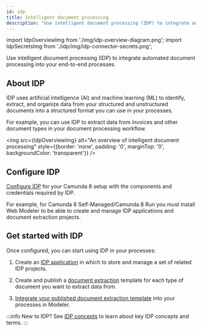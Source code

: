 ```yaml
---
id: idp
title: Intelligent document processing
description: "Use intelligent document processing (IDP) to integrate automated document processing into your end-to-end processes."
---
```


import IdpOverviewImg from './img/idp-overview-diagram.png';
import IdpSecretsImg from './idp/img/idp-connector-secrets.png';

Use intelligent document processing (IDP) to integrate automated document processing into your end-to-end processes.

## About IDP

IDP uses artificial intelligence (AI) and machine learning (ML) to identify, extract, and organize data from your structured and unstructured documents into a structured format you can use in your processes.

For example, you can use IDP to extract data from invoices and other document types in your document processing workflow.

<img src={IdpOverviewImg} alt="An overview of intelligent document processing" style={{border: 'none', padding: '0', marginTop: '0', backgroundColor: 'transparent'}} />

## Configure IDP

[Configure IDP](idp/idp-configuration.md) for your Camunda 8 setup with the components and credentials required by IDP.

For example, for Camunda 8 Self-Managed/Camunda 8 Run you must install Web Modeler to be able to create and manage IDP applications and document extraction projects.

## Get started with IDP

Once configured, you can start using IDP in your processes:

1. Create an [IDP application](idp/idp-applications.md) in which to store and manage a set of related IDP projects.

1. Create and publish a [document extraction](idp/idp-document-extraction.md) template for each type of document you want to extract data from.

1. [Integrate your published document extraction template](idp/idp-integrate.md) into your processes in Modeler.

<!-- 1. Create and publish your IDP projects in your IDP application folder:

   - Create a [document extraction](idp/idp-document-extraction.md) project to identify and extract data from a single type of document (for example, an invoice).

   - Create a [document automation](idp/idp-document-automation.md) project to automatically extract data from larger, more complex documents (for example, a multi-page PDF document made up of many types of documents and data). This project type is based on and requires one or more linked document extraction project(s). -->

:::info
New to IDP? See [IDP concepts](idp/idp-key-concepts.md) to learn about key IDP concepts and terms.
:::
